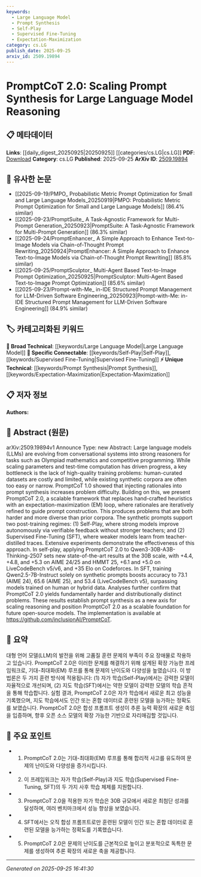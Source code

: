 ```yaml
---
keywords:
  - Large Language Model
  - Prompt Synthesis
  - Self-Play
  - Supervised Fine-Tuning
  - Expectation-Maximization
category: cs.LG
publish_date: 2025-09-25
arxiv_id: 2509.19894
---
```


<!-- KEYWORD_LINKING_METADATA:
{
  "processed_timestamp": "2025-09-25T16:41:30.258019",
  "vocabulary_version": "1.0",
  "selected_keywords": [
    "Large Language Model",
    "Prompt Synthesis",
    "Self-Play",
    "Supervised Fine-Tuning",
    "Expectation-Maximization"
  ],
  "rejected_keywords": [],
  "similarity_scores": {
    "Large Language Model": 0.85,
    "Prompt Synthesis": 0.88,
    "Self-Play": 0.82,
    "Supervised Fine-Tuning": 0.8,
    "Expectation-Maximization": 0.77
  },
  "extraction_method": "AI_prompt_based",
  "budget_applied": true,
  "candidates_json": {
    "candidates": [
      {
        "surface": "Large Language Model",
        "canonical": "Large Language Model",
        "aliases": [
          "LLM"
        ],
        "category": "broad_technical",
        "rationale": "Central to the paper's focus on scaling reasoning capabilities.",
        "novelty_score": 0.45,
        "connectivity_score": 0.9,
        "specificity_score": 0.65,
        "link_intent_score": 0.85
      },
      {
        "surface": "Prompt Synthesis",
        "canonical": "Prompt Synthesis",
        "aliases": [
          "Prompt Generation"
        ],
        "category": "unique_technical",
        "rationale": "Core innovation in the paper, enabling scalable reasoning.",
        "novelty_score": 0.75,
        "connectivity_score": 0.7,
        "specificity_score": 0.8,
        "link_intent_score": 0.88
      },
      {
        "surface": "Self-Play",
        "canonical": "Self-Play",
        "aliases": [
          "Autonomous Learning"
        ],
        "category": "specific_connectable",
        "rationale": "Describes a key post-training regime enhancing model performance.",
        "novelty_score": 0.6,
        "connectivity_score": 0.78,
        "specificity_score": 0.72,
        "link_intent_score": 0.82
      },
      {
        "surface": "Supervised Fine-Tuning",
        "canonical": "Supervised Fine-Tuning",
        "aliases": [
          "SFT"
        ],
        "category": "specific_connectable",
        "rationale": "Represents a critical training approach discussed in the paper.",
        "novelty_score": 0.58,
        "connectivity_score": 0.75,
        "specificity_score": 0.7,
        "link_intent_score": 0.8
      },
      {
        "surface": "Expectation-Maximization Loop",
        "canonical": "Expectation-Maximization",
        "aliases": [
          "EM Loop"
        ],
        "category": "unique_technical",
        "rationale": "Key method for refining rationales in prompt construction.",
        "novelty_score": 0.7,
        "connectivity_score": 0.65,
        "specificity_score": 0.78,
        "link_intent_score": 0.77
      }
    ],
    "ban_list_suggestions": [
      "Olympiad mathematics",
      "competitive programming",
      "state-of-the-art results"
    ]
  },
  "decisions": [
    {
      "candidate_surface": "Large Language Model",
      "resolved_canonical": "Large Language Model",
      "decision": "linked",
      "scores": {
        "novelty": 0.45,
        "connectivity": 0.9,
        "specificity": 0.65,
        "link_intent": 0.85
      }
    },
    {
      "candidate_surface": "Prompt Synthesis",
      "resolved_canonical": "Prompt Synthesis",
      "decision": "linked",
      "scores": {
        "novelty": 0.75,
        "connectivity": 0.7,
        "specificity": 0.8,
        "link_intent": 0.88
      }
    },
    {
      "candidate_surface": "Self-Play",
      "resolved_canonical": "Self-Play",
      "decision": "linked",
      "scores": {
        "novelty": 0.6,
        "connectivity": 0.78,
        "specificity": 0.72,
        "link_intent": 0.82
      }
    },
    {
      "candidate_surface": "Supervised Fine-Tuning",
      "resolved_canonical": "Supervised Fine-Tuning",
      "decision": "linked",
      "scores": {
        "novelty": 0.58,
        "connectivity": 0.75,
        "specificity": 0.7,
        "link_intent": 0.8
      }
    },
    {
      "candidate_surface": "Expectation-Maximization Loop",
      "resolved_canonical": "Expectation-Maximization",
      "decision": "linked",
      "scores": {
        "novelty": 0.7,
        "connectivity": 0.65,
        "specificity": 0.78,
        "link_intent": 0.77
      }
    }
  ]
}
-->

# PromptCoT 2.0: Scaling Prompt Synthesis for Large Language Model Reasoning

## 📋 메타데이터

**Links**: [[daily_digest_20250925|20250925]] [[categories/cs.LG|cs.LG]]
**PDF**: [Download](https://arxiv.org/pdf/2509.19894.pdf)
**Category**: cs.LG
**Published**: 2025-09-25
**ArXiv ID**: [2509.19894](https://arxiv.org/abs/2509.19894)

## 🔗 유사한 논문
- [[2025-09-19/PMPO_ Probabilistic Metric Prompt Optimization for Small and Large Language Models_20250919|PMPO: Probabilistic Metric Prompt Optimization for Small and Large Language Models]] (86.4% similar)
- [[2025-09-23/PromptSuite_ A Task-Agnostic Framework for Multi-Prompt Generation_20250923|PromptSuite: A Task-Agnostic Framework for Multi-Prompt Generation]] (86.3% similar)
- [[2025-09-24/PromptEnhancer_ A Simple Approach to Enhance Text-to-Image Models via Chain-of-Thought Prompt Rewriting_20250924|PromptEnhancer: A Simple Approach to Enhance Text-to-Image Models via Chain-of-Thought Prompt Rewriting]] (85.8% similar)
- [[2025-09-25/PromptSculptor_ Multi-Agent Based Text-to-Image Prompt Optimization_20250925|PromptSculptor: Multi-Agent Based Text-to-Image Prompt Optimization]] (85.6% similar)
- [[2025-09-23/Prompt-with-Me_ in-IDE Structured Prompt Management for LLM-Driven Software Engineering_20250923|Prompt-with-Me: in-IDE Structured Prompt Management for LLM-Driven Software Engineering]] (84.9% similar)

## 🏷️ 카테고리화된 키워드
**🧠 Broad Technical**: [[keywords/Large Language Model|Large Language Model]]
**🔗 Specific Connectable**: [[keywords/Self-Play|Self-Play]], [[keywords/Supervised Fine-Tuning|Supervised Fine-Tuning]]
**⚡ Unique Technical**: [[keywords/Prompt Synthesis|Prompt Synthesis]], [[keywords/Expectation-Maximization|Expectation-Maximization]]

## 📋 저자 정보

**Authors:** 

## 📄 Abstract (원문)

arXiv:2509.19894v1 Announce Type: new 
Abstract: Large language models (LLMs) are evolving from conversational systems into strong reasoners for tasks such as Olympiad mathematics and competitive programming. While scaling parameters and test-time computation has driven progress, a key bottleneck is the lack of high-quality training problems: human-curated datasets are costly and limited, while existing synthetic corpora are often too easy or narrow. PromptCoT 1.0 showed that injecting rationales into prompt synthesis increases problem difficulty. Building on this, we present PromptCoT 2.0, a scalable framework that replaces hand-crafted heuristics with an expectation-maximization (EM) loop, where rationales are iteratively refined to guide prompt construction. This produces problems that are both harder and more diverse than prior corpora. The synthetic prompts support two post-training regimes: (1) Self-Play, where strong models improve autonomously via verifiable feedback without stronger teachers; and (2) Supervised Fine-Tuning (SFT), where weaker models learn from teacher-distilled traces. Extensive experiments demonstrate the effectiveness of this approach. In self-play, applying PromptCoT 2.0 to Qwen3-30B-A3B-Thinking-2507 sets new state-of-the-art results at the 30B scale, with +4.4, +4.8, and +5.3 on AIME 24/25 and HMMT 25, +6.1 and +5.0 on LiveCodeBench v5/v6, and +35 Elo on Codeforces. In SFT, training Qwen2.5-7B-Instruct solely on synthetic prompts boosts accuracy to 73.1 (AIME 24), 65.6 (AIME 25), and 53.4 (LiveCodeBench v5), surpassing models trained on human or hybrid data. Analyses further confirm that PromptCoT 2.0 yields fundamentally harder and distributionally distinct problems. These results establish prompt synthesis as a new axis for scaling reasoning and position PromptCoT 2.0 as a scalable foundation for future open-source models. The implementation is available at https://github.com/inclusionAI/PromptCoT.

## 📝 요약

대형 언어 모델(LLM)의 발전을 위해 고품질 훈련 문제의 부족이 주요 장애물로 작용하고 있습니다. PromptCoT 2.0은 이러한 문제를 해결하기 위해 설계된 확장 가능한 프레임워크로, 기대-최대화(EM) 루프를 통해 문제의 난이도와 다양성을 높였습니다. 이 방법론은 두 가지 훈련 방식에 적용됩니다: (1) 자가 학습(Self-Play)에서는 강력한 모델이 자율적으로 개선되며, (2) 지도 학습(SFT)에서는 약한 모델이 강력한 모델의 학습 흔적을 통해 학습합니다. 실험 결과, PromptCoT 2.0은 자가 학습에서 새로운 최고 성능을 기록했으며, 지도 학습에서도 인간 또는 혼합 데이터로 훈련된 모델을 능가하는 정확도를 보였습니다. PromptCoT 2.0은 합성 프롬프트 생성이 추론 능력 확장의 새로운 축임을 입증하며, 향후 오픈 소스 모델의 확장 가능한 기반으로 자리매김할 것입니다.

## 🎯 주요 포인트

- 1. PromptCoT 2.0는 기대-최대화(EM) 루프를 통해 합리적 사고를 유도하여 문제의 난이도와 다양성을 증가시킵니다.
- 2. 이 프레임워크는 자가 학습(Self-Play)과 지도 학습(Supervised Fine-Tuning, SFT)의 두 가지 사후 학습 체제를 지원합니다.
- 3. PromptCoT 2.0을 적용한 자가 학습은 30B 규모에서 새로운 최첨단 성과를 달성하며, 여러 벤치마크에서 성능 향상을 보였습니다.
- 4. SFT에서는 오직 합성 프롬프트로만 훈련된 모델이 인간 또는 혼합 데이터로 훈련된 모델을 능가하는 정확도를 기록했습니다.
- 5. PromptCoT 2.0은 문제의 난이도를 근본적으로 높이고 분포적으로 독특한 문제를 생성하여 추론 확장의 새로운 축을 제공합니다.


---

*Generated on 2025-09-25 16:41:30*
